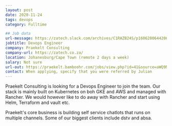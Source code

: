 ```yaml
---
layout: post
date: 2020-11-24
tags: devops
category: Fulltime

## Job data
url-message: https://zatech.slack.com/archives/C1RAZB24S/p1606200644206400
jobtitle: Devops Engineer
company: Praekelt Consulting
company-url: https://zatech.co.za/
location: Johanesburg/Cape Town (remote 2 days a week)
salary: Not sure
url-out: https://praekelt.bamboohr.com/jobs/view.php?id=41&source=aWQ9NA%3D%3D
contact: When applying, specify that you were referred by Julian
---
```


Praekelt Consulting is looking for a Devops Engineer to join the team. Our stack is mainly built on Kubernetes on boh GKE and AWS and managed with Rancher. We would however like to do away with Rancher and start using Helm, Terraform and vault etc.

Praekelt's core business is building self service chatlots that runs on multiple channels. Some of our biggest clients include dstv and absa.
